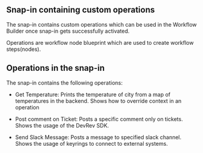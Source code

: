 ## Snap-in containing custom operations

The snap-in contains custom operations which can be used in the Workflow Builder once snap-in gets successfully activated.

Operations are workflow node blueprint which are used to create workflow steps(nodes).

## Operations in the snap-in

The snap-in contains the following operations:

- Get Temperature: Prints the temperature of city from a map of temperatures in the backend. Shows how to override context in an operation

- Post comment on Ticket: Posts a specific comment only on tickets. Shows the usage of the DevRev SDK.

- Send Slack Message: Posts a message to specified slack channel. Shows the usage of keyrings to connect to external systems.
